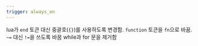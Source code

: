 ```yaml
---
trigger: always_on
---
```


lua가 `end` 토큰 대신 중괄호(`{}`)를 사용하도록 변경함.
`function` 토큰을 `fn`으로 바꿈.
`~=` 대신 `!=`을 쓰도록 바꿈
while과 for 문을 제거함